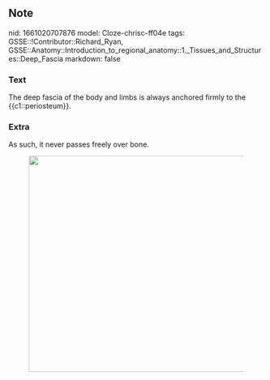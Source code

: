 ## Note
nid: 1661020707876
model: Cloze-chrisc-ff04e
tags: GSSE::!Contributor::Richard_Ryan, GSSE::Anatomy::Introduction_to_regional_anatomy::1._Tissues_and_Structures::Deep_Fascia
markdown: false

### Text
<div class='toggle'>
  The deep fascia of the body and limbs is always anchored firmly
  to the {{c1::periosteum}}.
</div>

### Extra
<p id="e012e4df-1592-4a00-88ca-fa341e695042" class="">As such, it
never passes freely over bone.
<figure id="b59fd977-c367-4683-aae1-d48c03c599d1" class="image">
  <a href= 
  "Deep%20Fascia%20b59fd977c3674683aae1d48c03c599d1/Untitled.png"><img style="width:427px"
  src="f96a724a6af589eb07b4c8be061ae81d74d88db4.png"></a>
</figure>
